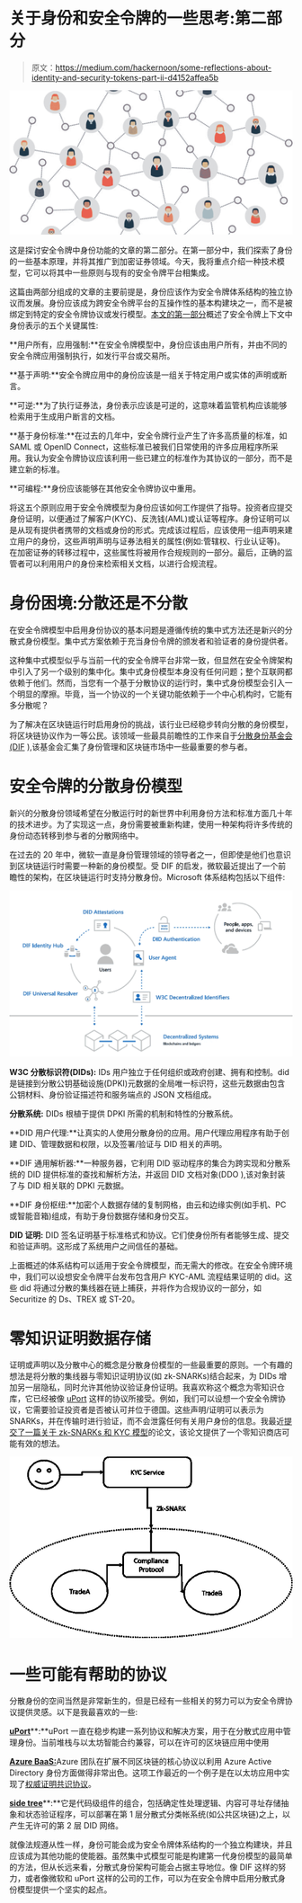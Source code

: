 # 关于身份和安全令牌的一些思考:第二部分

> 原文：<https://medium.com/hackernoon/some-reflections-about-identity-and-security-tokens-part-ii-d4152affea5b>

![](img/0f5fe73d2457cea18fc1eb2fba765abe.png)

这是探讨安全令牌中身份功能的文章的第二部分。在第一部分中，我们探索了身份的一些基本原理，并将其推广到加密证券领域。今天，我将重点介绍一种技术模型，它可以将其中一些原则与现有的安全令牌平台相集成。

这篇由两部分组成的文章的主要前提是，身份应该作为安全令牌体系结构的独立协议而发展。身份应该成为跨安全令牌平台的互操作性的基本构建块之一，而不是被绑定到特定的安全令牌协议或发行模型。[本文的第一部分](https://hackernoon.com/some-reflections-about-identity-and-security-tokens-part-i-e9ed2da93a6b)概述了安全令牌上下文中身份表示的五个关键属性:

**用户所有，应用强制:**在安全令牌模型中，身份应该由用户所有，并由不同的安全令牌应用强制执行，如发行平台或交易所。

**基于声明:**安全令牌应用中的身份应该是一组关于特定用户或实体的声明或断言。

**可逆:**为了执行证券法，身份表示应该是可逆的，这意味着监管机构应该能够检索用于生成用户断言的文档。

**基于身份标准:**在过去的几年中，安全令牌行业产生了许多高质量的标准，如 SAML 或 OpenID Connect，这些标准已被我们日常使用的许多应用程序所采用。我认为安全令牌协议应该利用一些已建立的标准作为其协议的一部分，而不是建立新的标准。

**可编程:**身份应该能够在其他安全令牌协议中重用。

将这五个原则应用于安全令牌模型为身份应该如何工作提供了指导。投资者应提交身份证明，以便通过了解客户(KYC)、反洗钱(AML)或认证等程序。身份证明可以是从现有提供者携带的文档或身份的形式。完成该过程后，应该使用一组声明来建立用户的身份，这些声明声明与证券法相关的属性(例如:管辖权、行业认证等)。在加密证券的转移过程中，这些属性将被用作合规规则的一部分。最后，正确的监管者可以利用用户的身份来检索相关文档，以进行合规流程。

# 身份困境:分散还是不分散

在安全令牌模型中启用身份协议的基本问题是遵循传统的集中式方法还是新兴的分散式身份模型。集中式方案依赖于充当身份令牌的颁发者和验证者的身份提供者。

这种集中式模型似乎与当前一代的安全令牌平台非常一致，但显然在安全令牌架构中引入了另一个级别的集中化。集中式身份模型本身没有任何问题；整个互联网都依赖于他们。然而，当您有一个基于分散协议的运行时，集中式身份模型会引入一个明显的摩擦。毕竟，当一个协议的一个关键功能依赖于一个中心机构时，它能有多分散呢？

为了解决在区块链运行时启用身份的挑战，该行业已经稳步转向分散的身份模型，将区块链协议作为一等公民。该领域一些最具前瞻性的工作来自于[分散身份基金会(DIF](https://identity.foundation/) ),该基金会汇集了身份管理和区块链市场中一些最重要的参与者。

# 安全令牌的分散身份模型

新兴的分散身份领域希望在分散运行时的新世界中利用身份方法和标准方面几十年的技术进步。为了实现这一点，身份需要被重新构建，使用一种架构将许多传统的身份动态转移到参与者的分散网络中。

在过去的 20 年中，微软一直是身份管理领域的领导者之一，但即使是他们也意识到区块链运行时需要一种新的身份模型。受 DIF 的启发，微软最近提出了一个前瞻性的架构，在区块链运行时支持分散身份。Microsoft 体系结构包括以下组件:

![](img/b24ffc99397b19d1d91b7da7659acae5.png)

**W3C 分散标识符(DIDs):** IDs 用户独立于任何组织或政府创建、拥有和控制。did 是链接到分散公钥基础设施(DPKI)元数据的全局唯一标识符，这些元数据由包含公钥材料、身份验证描述符和服务端点的 JSON 文档组成。

**分散系统:** DIDs 根植于提供 DPKI 所需的机制和特性的分散系统。

**DID 用户代理:**让真实的人使用分散身份的应用。用户代理应用程序有助于创建 DID、管理数据和权限，以及签署/验证与 DID 相关的声明。

**DIF 通用解析器:**一种服务器，它利用 DID 驱动程序的集合为跨实现和分散系统的 DID 提供标准的查找和解析方法，并返回 DID 文档对象(DDO ),该对象封装了与 DID 相关联的 DPKI 元数据。

**DIF 身份枢纽:**加密个人数据存储的复制网格，由云和边缘实例(如手机、PC 或智能音箱)组成，有助于身份数据存储和身份交互。

**DID 证明:** DID 签名证明基于标准格式和协议。它们使身份所有者能够生成、提交和验证声明。这形成了系统用户之间信任的基础。

上面概述的体系结构可以适用于安全令牌模型，而无需大的修改。在安全令牌环境中，我们可以设想安全令牌平台发布包含用户 KYC-AML 流程结果证明的 did。这些 did 将通过分散的集线器在链上捕获，并将作为合规协议的一部分，如 Securitize 的 Ds、TREX 或 ST-20。

# 零知识证明数据存储

证明或声明以及分散中心的概念是分散身份模型的一些最重要的原则。一个有趣的想法是将分散的集线器与零知识证明协议(如 zk-SNARKs)结合起来，为 DIDs 增加另一层隐私，同时允许其他协议验证身份证明。我喜欢称这个概念为零知识仓库，它已经被像 [uPort](https://www.uport.me/) 这样的协议所接受。例如，我们可以设想一个安全令牌协议，它需要验证投资者是否被认可并位于德国。这些声明/证明可以表示为 SNARKs，并在传输时进行验证，而不会泄露任何有关用户身份的信息。我最近[提交了一篇关于 zk-SNARKs 和 KYC 模型](https://hackernoon.com/private-and-compliant-about-zero-knowledge-proofs-and-security-token-protocols-3a46a853e48d)的论文，该论文提供了一个零知识商店可能有效的想法。

![](img/eed010015371b27f6756b8371161212a.png)

# 一些可能有帮助的协议

分散身份的空间当然是非常新生的，但是已经有一些相关的努力可以为安全令牌协议提供灵感。以下是我最喜欢的一些:

[**uPort**](https://www.uport.me/)**:**uPort 一直在稳步构建一系列协议和解决方案，用于在分散式应用中管理身份。当前堆栈与以太坊智能合约兼容，可以在许可的区块链应用中使用

[**Azure BaaS:**](https://azure.microsoft.com/en-us/solutions/blockchain/)Azure 团队在扩展不同区块链的核心协议以利用 Azure Active Directory 身份方面做得非常出色。这项工作最近的一个例子是在以太坊应用中实现了[权威证明共识协议](https://docs.microsoft.com/en-us/azure/blockchain/templates/ethereum-poa-deployment)。

[**side tree**](https://github.com/decentralized-identity/sidetree-core/blob/master/docs/protocol.md)**:**它是代码级组件的组合，包括确定性处理逻辑、内容可寻址存储抽象和状态验证程序，可以部署在第 1 层分散式分类帐系统(如公共区块链)之上，以产生无许可的第 2 层 DID 网络。

就像法规遵从性一样，身份可能会成为安全令牌体系结构的一个独立构建块，并且应该成为其他功能的使能器。虽然集中式模型可能是构建第一代身份模型的最简单的方法，但从长远来看，分散式身份架构可能会占据主导地位。像 DIF 这样的努力，或者像微软和 uPort 这样的公司的工作，可以为在安全令牌中启用分散式身份模型提供一个坚实的起点。